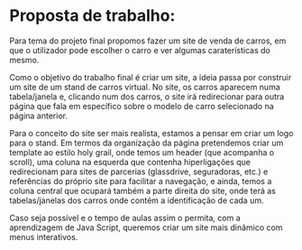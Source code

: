 # Proposta de trabalho:

Para tema do projeto final propomos fazer um site de venda de carros, em que o utilizador pode escolher o carro e ver algumas caraterísticas do mesmo.

Como o objetivo do trabalho final é criar um site, a ideia passa por construir um site de um stand de carros virtual. No site, os carros aparecem numa tabela/janela e, clicando num dos carros, o site irá redirecionar para outra página que fala em específico sobre o modelo de carro selecionado na página anterior.

Para o conceito do site ser mais realista, estamos a pensar em criar um logo para o stand. Em termos da organização da página pretendemos criar um template ao estilo holy grail, onde temos um header (que acompanha o scroll), uma coluna na esquerda que contenha hiperligações que redirecionam para sites de parcerias (glassdrive, seguradoras, etc.) e referências do próprio site para facilitar a navegação, e ainda, temos a coluna central que ocupará também a parte direita do site, onde terá as tabelas/janelas dos carros onde contém a identificação de cada um.

Caso seja possível e o tempo de aulas assim o permita, com a aprendizagem de Java Script, queremos criar um site mais dinâmico com menus interativos.
